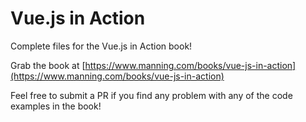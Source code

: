 # Vue.js in Action

Complete files for the Vue.js in Action book!

Grab the book at [https://www.manning.com/books/vue-js-in-action](https://www.manning.com/books/vue-js-in-action)

Feel free to submit a PR if you find any problem with any of the code examples in the book! 
